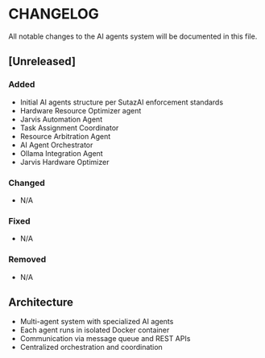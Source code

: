 # CHANGELOG

All notable changes to the AI agents system will be documented in this file.

## [Unreleased]

### Added
- Initial AI agents structure per SutazAI enforcement standards
- Hardware Resource Optimizer agent
- Jarvis Automation Agent  
- Task Assignment Coordinator
- Resource Arbitration Agent
- AI Agent Orchestrator
- Ollama Integration Agent
- Jarvis Hardware Optimizer

### Changed
- N/A

### Fixed
- N/A

### Removed
- N/A

## Architecture
- Multi-agent system with specialized AI agents
- Each agent runs in isolated Docker container
- Communication via message queue and REST APIs
- Centralized orchestration and coordination